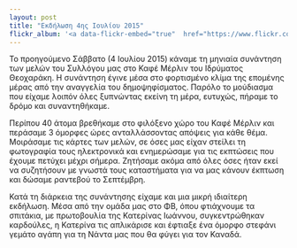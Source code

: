 ```yaml
---
layout: post
title: "Εκδήλωση 4ης Ιουλίου 2015"
flickr_album: '<a data-flickr-embed="true"  href="https://www.flickr.com/photos/134649511@N07/albums/72157664342803505" title="Εκδήλωση 4ης Ιουλίου 2015"><img src="https://farm2.staticflickr.com/1456/24805027546_fee514c659_c.jpg" width="800" height="440" alt="Εκδήλωση 4ης Ιουλίου 2015"></a><script async src="//embedr.flickr.com/assets/client-code.js" charset="utf-8"></script>'
---
```


<p>
  Το προηγούμενο Σάββατο (4 Ιουλίου 2015) κάναμε τη μηνιαία συνάντηση των μελών του Συλλόγου μας στο Καφέ Μέρλιν του Ιδρύματος Θεοχαράκη. Η συνάντηση έγινε μέσα στο φορτισμένο κλίμα της επομένης μέρας από την αναγγελία του δημοψηφίσματος. Παρόλο το μούδιασμα που είχαμε λοιπόν όλες ξυπνώντας εκείνη τη μέρα, ευτυχώς, πήραμε το δρόμο και συναντηθήκαμε.
</p>

<p>
  Περίπου 40 άτομα βρεθήκαμε στο φιλόξενο χώρο του Καφέ Μέρλιν και περάσαμε 3 όμορφες ώρες ανταλλάσσοντας απόψεις για κάθε θέμα. Μοιράσαμε τις κάρτες των μελών, σε όσες μας είχαν στείλει τη φωτογραφία τους ηλεκτρονικά και ενημερώσαμε για τις εκπτώσεις που έχουμε πετύχει μέχρι σήμερα. Ζητήσαμε ακόμα από όλες όσες ήταν εκεί να συζητήσουν με γνωστά τους καταστήματα για να μας κάνουν έκπτωση και δώσαμε ραντεβού το Σεπτέμβρη.
</p>

<p>
  Κατά τη διάρκεια της συνάντησης είχαμε και μια μικρή ιδιαίτερη εκδήλωση. Μέσα από την ομάδα μας στο ΦΒ, όπου φτιάχνουμε τα σπιτάκια, με πρωτοβουλία της Κατερίνας Ιωάννου, συγκεντρώθηκαν καρδούλες, η Κατερίνα τις απλικάρισε και έφτιαξε ένα όμορφο στεφάνι γεμάτο αγάπη για τη Νάντα μας που θα φύγει για τον Καναδά.
</p>
